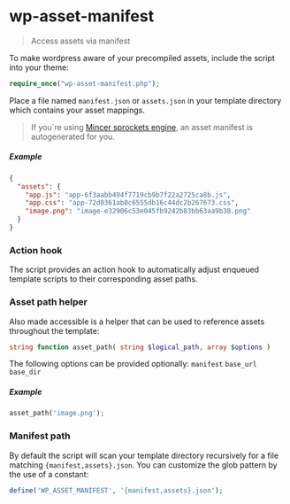 wp-asset-manifest
=================

> Access assets via manifest


To make wordpress aware of your precompiled assets, include the script into your theme: 
```php
require_once("wp-asset-manifest.php");
```

Place a file named `manifest.json` or `assets.json` in your template directory which contains your asset mappings.
> If you`re using [Mincer sprockets engine](https://github.com/nodeca/mincer "View mincer project on github.com"), an asset manifest is autogenerated for you.

##### Example 
```json
{
  "assets": {
    "app.js": "app-6f3aabb494f7719cb9b7f22a2725ca8b.js",
    "app.css": "app-72d0361ab0c6555db16c44dc2b267673.css",
    "image.png": "image-e32906c53e045fb9242b83bb63aa9b38.png"
  }
}
```

### Action hook
The script provides an action hook to automatically adjust enqueued template scripts to their corresponding asset paths.

### Asset path helper
Also made accessible is a helper that can be used to reference assets throughout the template: 

```php
string function asset_path( string $logical_path, array $options )
```

The following options can be provided optionally: `manifest` `base_url` `base_dir`
 
##### Example
```php
asset_path('image.png');

```

### Manifest path
By default the script will scan your template directory recursively for a file matching `{manifest,assets}.json`.
You can customize the glob pattern by the use of a constant:
```php
define('WP_ASSET_MANIFEST', '{manifest,assets}.json');
``` 

